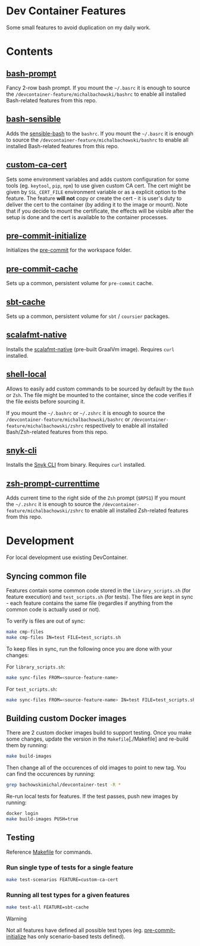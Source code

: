 # Dev Container Features

Some small features to avoid duplication on my daily work.

# Contents

## [bash-prompt](./src/bash-prompt/)

Fancy 2-row bash prompt.
If you mount the `~/.basrc` it is enough to source the `/devcontainer-feature/michalbachowski/bashrc` to enable all installed Bash-related features from this repo.

## [bash-sensible](./src/bash-sensible/)

Adds the [sensible-bash](https://github.com/mrzool/bash-sensible/) to the `bashrc`.
If you mount the `~/.basrc` it is enough to source the `/devcontainer-feature/michalbachowski/bashrc` to enable all installed Bash-related features from this repo.

## [custom-ca-cert](./src/custom-ca-cert/)

Sets some environment variables and adds custom configuration for some tools (eg. `keytool`, `pip`, `npm`) to use given custom CA cert.
The cert might be given by `SSL_CERT_FILE` environment variable or as a explicit option to the feature.
The feature **will not** copy or create the cert - it is user's duty to deliver the cert to the container (by adding it to the image or mount).
Note that if you decide to mount the certificate, the effects will be visible after the setup is done and the cert is available to the container processes.

## [pre-commit-initialize](./src/pre-commit-initialize/)

Initializes the [pre-commit](https://pre-commit.com) for the workspace folder.

## [pre-commit-cache](./src/pre-commit-cache/)

Sets up a common, persistent volume for `pre-commit` cache.

## [sbt-cache](./src/sbt-cache/)

Sets up a common, persistent volume for `sbt` / `coursier` packages.

## [scalafmt-native](./src/scalafmt-native/)

Installs the [scalafmt-native](https://scalameta.org/scalafmt/docs/installation.html#native-image) (pre-built GraalVm image).
Requires `curl` installed.

## [shell-local](./src/shell-local/)

Allows to easily add custom commands to be sourced by default by the `Bash` or `Zsh`.
The file might be mounted to the container, since the code verifies if the file exists before sourcing it.

If you mount the `~/.bashrc` or `~/.zshrc` it is enough to source the `/devcontainer-feature/michalbachowski/bashrc` or `/devcontainer-feature/michalbachowski/zshrc` respectively to enable all installed Bash/Zsh-related features from this repo.

## [snyk-cli](./src/snyk-cli/)

Installs the [Snyk CLI](https://docs.snyk.io/snyk-cli/install-or-update-the-snyk-cli) from binary.
Requires `curl` installed.

## [zsh-prompt-currenttime](./src/zsh-prompt-currenttime/)

Adds current time to the right side of the `Zsh` prompt (`$RPS1`)
If you mount the `~/.zshrc` it is enough to source the `/devcontainer-feature/michalbachowski/zshrc` to enable all installed Zsh-related features from this repo.

# Development

For local development use existing DevContainer.

## Syncing common file

Features contain some common code stored in the `library_scripts.sh` (for feature execution) and `test_scripts.sh` (for tests).
The files are kept in sync - each feature contains the same file (regardles if anything from the common code is actually used or not).

To verify is files are out of sync:

```bash
make cmp-files
make cmp-files IN=test FILE=test_scripts.sh
```

To keep files in sync, run the following once you are done with your changes:

For `library_scripts.sh`:
```bash
make sync-files FROM=<source-feature-name>
```

For `test_scripts.sh`:
```bash
make sync-files FROM=<source-feature-name> IN=test FILE=test_scripts.sh
```

## Building custom Docker images

There are 2 custom docker images build to support testing.
Once you make some changes, update the version in the `Makefile`[./Makefile] and re-build them by running:

```bash
make build-images
```

Then change all of the occurences of old images to point to new tag.
You can find the occurences by running:

```bash
grep bachowskimichal/devcontainer-test -R *

```

Re-run local tests for features. If the test passes, push new images by running:

```bash
docker login
make build-images PUSH=true
```

## Testing

Reference [Makefile](./Makefile) for commands.

### Run single type of tests for a single feature

```bash
make test-scenarios FEATURE=custom-ca-cert
```

### Running all test types for a given features

```bash
make test-all FEATURE=sbt-cache
```

> [!WARNING]
> Not all features have defined all possible test types (eg. [pre-commit-initialize](./src/pre-commit-initialize/) has only scenario-based tests defined).

